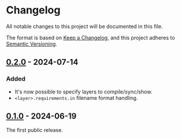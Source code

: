 # Changelog

All notable changes to this project will be documented in this file.

The format is based on [Keep a Changelog](https://keepachangelog.com/en/1.1.0/), and this project adheres to [Semantic Versioning](https://semver.org/spec/v2.0.0.html).

## [0.2.0] - 2024-07-14

### Added

- It's now possible to specify layers to compile/sync/show.
- `<layer>.requirements.in` filename format handling.

## [0.1.0] - 2024-06-19

The first public release.


[Unreleased]: https://github.com/un-def/ptl/compare/0.2.0...HEAD
[0.2.0]: https://github.com/un-def/ptl/releases/tag/0.2.0
[0.1.0]: https://github.com/un-def/ptl/releases/tag/0.1.0
